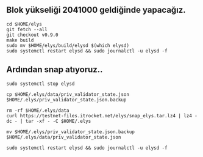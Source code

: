 ## Blok yükseliği 2041000 geldiğinde yapacağız.

```
cd $HOME/elys
git fetch --all
git checkout v0.9.0
make build
sudo mv $HOME/elys/build/elysd $(which elysd)
sudo systemctl restart elysd && sudo journalctl -u elysd -f
```

## Ardından snap atıyoruz..
```
sudo systemctl stop elysd

cp $HOME/.elys/data/priv_validator_state.json $HOME/.elys/priv_validator_state.json.backup

rm -rf $HOME/.elys/data 
curl https://testnet-files.itrocket.net/elys/snap_elys.tar.lz4 | lz4 -dc - | tar -xf - -C $HOME/.elys

mv $HOME/.elys/priv_validator_state.json.backup $HOME/.elys/data/priv_validator_state.json
```
```
sudo systemctl restart elysd && sudo journalctl -u elysd -f
```
